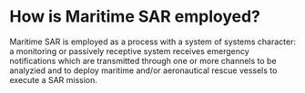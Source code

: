 # How is Maritime SAR employed?

Maritime SAR is employed as a process with a system of systems character: a monitoring or passively receptive system receives emergency notifications which are transmitted through one or more channels to be analyzied and to deploy maritime and/or aeronautical rescue vessels to execute a SAR mission.  

